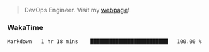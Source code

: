 > DevOps Engineer. Visit my [webpage](https://konst.fish)!

### WakaTime
<!--START_SECTION:waka-->

```txt
Markdown   1 hr 18 mins    █████████████████████████   100.00 %
```

<!--END_SECTION:waka-->
